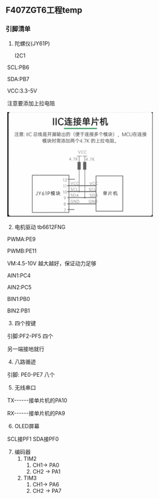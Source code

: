 ## F407ZGT6工程temp



### 引脚清单

1. 陀螺仪(JY61P)

   I2C1

​	SCL:PB6  

​	SDA:PB7

​	VCC:3.3-5V

​	注意要添加上拉电阻

​	![img](README.assets/wps1.jpg) 

2. 电机驱动 tb6612FNG

​	PWMA:PE9

​	PWMB:PE11

​	VM:4.5-10V 越大越好，保证动力足够

​	AIN1:PC4

​	AIN2:PC5

​	BIN1:PB0

​	BIN2:PB1

3. 四个按键

​	引脚:PF2-PF5  四个

​	另一端接地就行

4. 八路循迹

​	引脚: PE0-PE7 八个

5. 无线串口

​	 TX------接单片机的PA10

​	 RX------接单片机的PA9

6. OLED屏幕

​	SCL接PF1  SDA接PF0

7. 编码器
   1. TIM2
      1. CH1-> PA0
      2. CH2 -> PA1
   2. TIM3
      1. CH1-> PA6
      2. CH2 -> PA7



